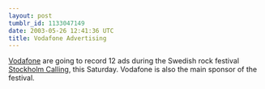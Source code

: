 ```yaml
---
layout: post
tumblr_id: 1133047149  
date: 2003-05-26 12:41:36 UTC
title: Vodafone Advertising
---
```


<a href="http://www.vodafone.se" target="_blank">Vodafone</a> are going to record 12 ads during the Swedish rock festival <a href="http://www.stockholmcalling.com" target="_blank">Stockholm Calling</a>, this Saturday. Vodafone is also the main sponsor of the festival.
